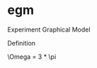# egm
Experiment Graphical Model

Definition

\Omega = 3 * \pi

<!--stackedit_data:
eyJoaXN0b3J5IjpbNDEyNTg4OTMyXX0=
-->